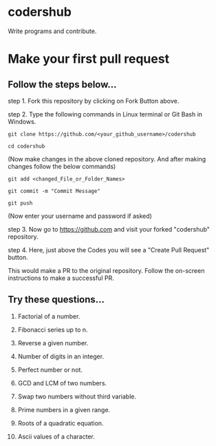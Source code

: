 # codershub
Write programs and contribute.

# Make your first pull request

## Follow the steps below...
step 1. Fork this repository by clicking on Fork Button above.

step 2. Type the following commands in Linux terminal or Git Bash in Windows.

```
git clone https://github.com/<your_github_username>/codershub
```
```
cd codershub
```
(Now make changes in the above cloned repository. And after making changes follow the below commands)
```
git add <changed_File_or_Folder_Names>
```
```
git commit -m "Commit Message"
```
```
git push
```
(Now enter your username and password if asked)

step 3. Now go to https://github.com and visit your forked "codershub" repository.

step 4. Here, just above the Codes you will see a "Create Pull Request" button.

This would make a PR to the original repository. Follow the on-screen instructions to make a successful PR.

## Try these questions...

1. Factorial of a number.

2. Fibonacci series up to n.

3. Reverse a given number.

4. Number of digits in an integer.

5. Perfect number or not.

6. GCD and LCM of two numbers.

7. Swap two numbers without third variable.

8. Prime numbers in a given range.

9. Roots of a quadratic equation.

10. Ascii values of a character.
